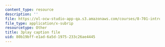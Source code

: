 ```yaml
---
content_type: resource
description: ''
file: https://ol-ocw-studio-app-qa.s3.amazonaws.com/courses/8-701-introduction-to-nuclear-and-particle-physics-fall-2020/80b19bffe1ad6a5d1975233c26ae4445_2UHUg1OjYnE.srt
file_type: application/x-subrip
resourcetype: Other
title: 3play caption file
uid: 80b19bff-e1ad-6a5d-1975-233c26ae4445
---
```

